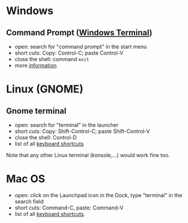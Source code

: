 # Windows


## Command Prompt ([Windows Terminal](https://apps.microsoft.com/detail/9n0dx20hk701?ocid=webpdpshare))

* open: search for "command prompt" in the start menu
* short cuts: Copy: Control-C; paste Control-V
* close the shell: command `exit`
* more [information](https://learn.microsoft.com/en-us/windows/terminal/)

# Linux (GNOME)

## Gnome terminal

* open: search for "terminal" in the launcher
* short cuts: Copy: Shift-Control-C; paste Shift-Control-V
* close the shell: Control-D
* list of all [keyboard shortcuts](https://help.gnome.org/users/gnome-terminal/stable/adv-keyboard-shortcuts.html.en)

Note that any other Linux terminal (konsole,...) would work fine too.

# Mac OS

* open: click on the Launchpad icon in the Dock, type "terminal" in the search field
* short cuts: Command-C, paste: Command-V
* list of all [keyboard shortcuts](https://support.apple.com/en-ge/guide/terminal/trmlshtcts/2.14/mac/15.0).


